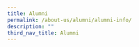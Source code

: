 ```yaml
---
title: Alumni
permalink: /about-us/alumni/alumni-info/
description: ""
third_nav_title: Alumni
---
```

